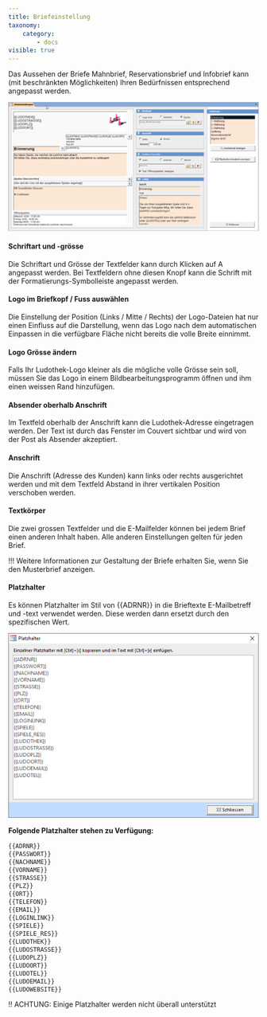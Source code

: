 ```yaml
---
title: Briefeinstellung
taxonomy:
    category:
        - docs
visible: true
---
```


Das Aussehen der Briefe Mahnbrief, Reservationsbrief und Infobrief kann (mit beschränkten Möglichkeiten) Ihren Bedürfnissen entsprechend angepasst werden.

![briefeinstellung](../../images/briefeinstellung.png)

#### Schriftart und -grösse

Die Schriftart und Grösse der Textfelder kann durch Klicken auf <span class="btn-lupo">A</span> angepasst werden. Bei Textfeldern ohne diesen Knopf kann die Schrift mit der Formatierungs-Symbolleiste angepasst werden.

#### Logo im Briefkopf / Fuss auswählen

Die Einstellung der Position (Links / Mitte / Rechts) der Logo-Dateien hat nur einen Einfluss auf die Darstellung, wenn das Logo nach dem automatischen Einpassen in die verfügbare Fläche nicht bereits die volle Breite einnimmt.

#### Logo Grösse ändern

Falls Ihr Ludothek-Logo kleiner als die mögliche volle Grösse sein soll, müssen Sie das Logo in einem Bildbearbeitungsprogramm öffnen und ihm einen weissen Rand hinzufügen.

#### Absender oberhalb Anschrift

Im Textfeld oberhalb der Anschrift kann die Ludothek-Adresse eingetragen werden. Der Text ist durch das Fenster im Couvert sichtbar und wird von der Post als Absender akzeptiert.

#### Anschrift

Die Anschrift (Adresse des Kunden) kann links oder rechts ausgerichtet werden und mit dem Textfeld Abstand in ihrer vertikalen Position verschoben werden.

#### Textkörper

Die zwei grossen Textfelder und die E-Mailfelder können bei jedem Brief einen anderen Inhalt haben. Alle anderen Einstellungen gelten für jeden Brief.

!!! Weitere Informationen zur Gestaltung der Briefe erhalten Sie, wenn Sie den <span class="btn-lupo">Musterbrief anzeigen</span>.

#### Platzhalter

Es können Platzhalter im Stil von {{ADRNR}} in die Brieftexte E-Mailbetreff und -text verwendet werden. Diese werden dann ersetzt durch den spezifischen Wert.

![briefeinstellung](../../images/platzhalter.png)

**Folgende Platzhalter stehen zu Verfügung:**

```
{{ADRNR}}
{{PASSWORT}}
{{NACHNAME}}
{{VORNAME}}
{{STRASSE}}
{{PLZ}}
{{ORT}}
{{TELEFON}}
{{EMAIL}}
{{LOGINLINK}}
{{SPIELE}}
{{SPIELE_RES}}
{{LUDOTHEK}} 
{{LUDOSTRASSE}}
{{LUDOPLZ}}
{{LUDOORT}}
{{LUDOTEL}}
{{LUDOEMAIL}}
{{LUDOWEBSITE}}
```

!! ACHTUNG: Einige Platzhalter werden nicht überall unterstützt